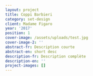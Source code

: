 ```yaml
---
layout: project
title: Coppi Barbieri
category: set-design
client: Madame Figaro
year: '2017'
position: 1
cover-image: /assets/uploads/test.jpg
cover-image-2: ''
abstract-fr: Description courte
abstract-en: short desc
description-fr: Description complète
description-en: ''
project-images: []
---
```


